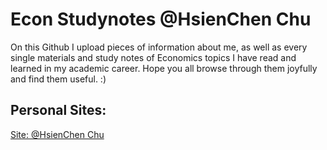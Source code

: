 # Econ Studynotes @HsienChen Chu

On this Github I upload pieces of information about me, as well as every single materials and study notes of Economics topics I have read and learned in my academic career. Hope you all browse through them joyfully and find them useful. :)

## Personal Sites:
[Site: @HsienChen Chu](https://sites.google.com/view/hsienchenchu/home)


